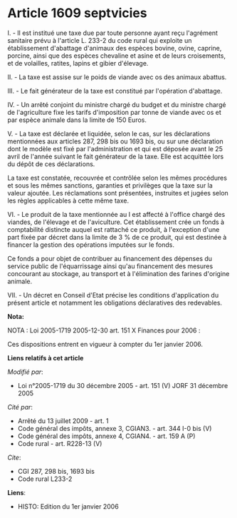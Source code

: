 # Article 1609 septvicies

I. - Il est institué une taxe due par toute personne ayant reçu l'agrément sanitaire prévu à l'article L. 233-2 du code rural
qui exploite un établissement d'abattage d'animaux des espèces bovine, ovine, caprine, porcine, ainsi que des espèces
chevaline et asine et de leurs croisements, et de volailles, ratites, lapins et gibier d'élevage.

II. - La taxe est assise sur le poids de viande avec os des animaux abattus.

III. - Le fait générateur de la taxe est constitué par l'opération d'abattage.

IV. - Un arrêté conjoint du ministre chargé du budget et du ministre chargé de l'agriculture fixe les tarifs d'imposition par
tonne de viande avec os et par espèce animale dans la limite de 150 Euros.

V. - La taxe est déclarée et liquidée, selon le cas, sur les déclarations mentionnées aux articles 287, 298 bis ou 1693 bis,
ou sur une déclaration dont le modèle est fixé par l'administration et qui est déposée avant le 25 avril de l'année suivant
le fait générateur de la taxe. Elle est acquittée lors du dépôt de ces déclarations.

La taxe est constatée, recouvrée et contrôlée selon les mêmes procédures et sous les mêmes sanctions, garanties et privilèges
que la taxe sur la valeur ajoutée. Les réclamations sont présentées, instruites et jugées selon les règles applicables à
cette même taxe.

VI. - Le produit de la taxe mentionnée au I est affecté à l'office chargé des viandes, de l'élevage et de l'aviculture. Cet
établissement crée un fonds à comptabilité distincte auquel est rattaché ce produit, à l'exception d'une part fixée par
décret dans la limite de 3 % de ce produit, qui est destinée à financer la gestion des opérations imputées sur le fonds.

Ce fonds a pour objet de contribuer au financement des dépenses du service public de l'équarrissage ainsi qu'au financement
des mesures concourant au stockage, au transport et à l'élimination des farines d'origine animale.

VII. - Un décret en Conseil d'Etat précise les conditions d'application du présent article et notamment les obligations
déclaratives des redevables.

**Nota:**

NOTA : Loi 2005-1719 2005-12-30 art. 151 X Finances pour 2006 :

Ces dispositions entrent en vigueur à compter du 1er janvier 2006.

**Liens relatifs à cet article**

_Modifié par_:

  - Loi n°2005-1719 du 30 décembre 2005 - art. 151 (V) JORF 31 décembre 2005

_Cité par_:

  - Arrêté du 13 juillet 2009 - art. 1
  - Code général des impôts, annexe 3, CGIAN3. - art. 344 I-0 bis (V)
  - Code général des impôts, annexe 4, CGIAN4. - art. 159 A (P)
  - Code rural - art. R228-13 (V)

_Cite_:

  - CGI 287, 298 bis, 1693 bis
  - Code rural L233-2

**Liens**:

  - HISTO: Edition du 1er janvier 2006
